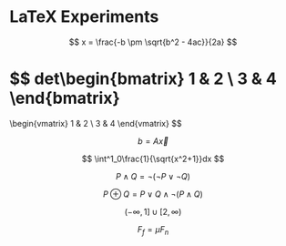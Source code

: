 # LaTeX Experiments

$$
x = \frac{-b \pm \sqrt{b^2 - 4ac}}{2a}
$$

$$
det\begin{bmatrix}
1 & 2 \\
3 & 4
\end{bmatrix}
=
\begin{vmatrix}
1 & 2 \\
3 & 4
\end{vmatrix}
$$

$$
b=A\vec{x}
$$

$$
\int^1_0\frac{1}{\sqrt{x^2+1}}dx
$$

$$
P \land Q = \lnot (\lnot P \lor \lnot Q)
$$

$$
P \oplus Q = P \lor Q \land \lnot (P \land Q)
$$

$$
(-\infty,1]\cup[2,\infty)
$$

$$
F_f=\mu F_n
$$
